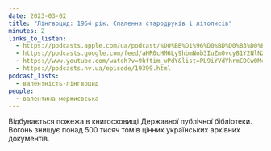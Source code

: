 ```yaml
---
date: 2023-03-02
title: "Лінгвоцид: 1964 рік. Спалення стародруків і літописів"
minutes: 2
links_to_listen:
  - https://podcasts.apple.com/ua/podcast/%D0%BB%D1%96%D0%BD%D0%B3%D0%B2%D0%BE%D1%86%D0%B8%D0%B4-1964-%D1%80%D1%96%D0%BA-%D1%81%D0%BF%D0%B0%D0%BB%D0%B5%D0%BD%D0%BD%D1%8F-%D1%81%D1%82%D0%B0%D1%80%D0%BE%D0%B4%D1%80%D1%83%D0%BA%D1%96%D0%B2-%D1%96-%D0%BB%D1%96%D1%82%D0%BE%D0%BF%D0%B8%D1%81%D1%96%D0%B2/id1581632743?i=1000602450198
  - https://podcasts.google.com/feed/aHR0cHM6Ly9hbmNob3IuZm0vcy81Y2NlN2UzOC9wb2RjYXN0L3Jzcw/episode/YWMxZjAxN2MtNzg2Yy00MjNkLTg4YzEtYWY5OGIyZWVjMmM4?sa=X&ved=0CAUQkfYCahcKEwj4wafu7JD-AhUAAAAAHQAAAAAQAQ
  - https://www.youtube.com/watch?v=9hftim_wPdY&list=PL9iYVdYhrmCDCw0McsTih8NNb-pgF3FFY&index=30
  - https://podcasts.nv.ua/episode/19399.html
podcast_lists:
  - валентність-лінгвоцид
people:
  - валентина-мержиєвська
---
```


Відбувається пожежа в книгосховищі Державної публічної бібліотеки. Вогонь
знищує понад 500 тисяч томів цінних українських архівних документів.
